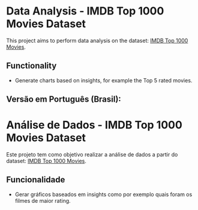 # Data Analysis - IMDB Top 1000 Movies Dataset

This project aims to perform data analysis on the dataset: [IMDB Top 1000 Movies](https://www.kaggle.com/datasets/arthurchongg/imdb-top-1000-movies?datasetId=3464851).

## Functionality

- Generate charts based on insights, for example the Top 5 rated movies.

## Versão em Português (Brasil):

# Análise de Dados - IMDB Top 1000 Movies Dataset

Este projeto tem como objetivo realizar a análise de dados a partir do dataset: [IMDB Top 1000 Movies](https://www.kaggle.com/datasets/arthurchongg/imdb-top-1000-movies?datasetId=3464851).


## Funcionalidade

- Gerar gráficos baseados em insights como por exemplo quais foram os filmes de maior rating.
